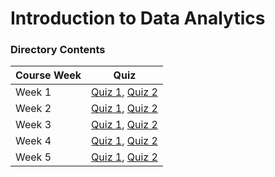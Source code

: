 # Introduction to Data Analytics

### Directory Contents

| Course Week | Quiz|
| :--- | :---: |
| Week 1 | [Quiz 1](Introduction-to-data-analytics/modern-data-ecosystem-and-the-role-of-data-analytics.md), [Quiz 2]() |
| Week 2 | [Quiz 1](), [Quiz 2]() |
| Week 3 | [Quiz 1](), [Quiz 2]() |
| Week 4 | [Quiz 1](), [Quiz 2]() |
| Week 5 | [Quiz 1](), [Quiz 2]() |

